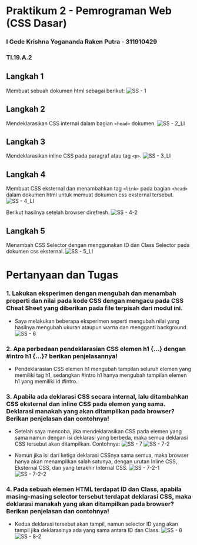 # Praktikum 2 - Pemrograman Web (CSS Dasar)

### I Gede Krishna Yogananda Raken Putra - 311910429
### TI.19.A.2

## Langkah 1
Membuat sebuah dokumen html sebagai berikut:
![SS - 1](https://user-images.githubusercontent.com/56240078/113502784-9f777980-9558-11eb-830d-59068d03fd38.jpg)

## Langkah 2
Mendeklarasikan CSS internal dalam bagian `<head>` dokumen.
![SS - 2_LI](https://user-images.githubusercontent.com/56240078/113502952-5116aa80-9559-11eb-832b-0fd85d1ff65d.jpg)

## Langkah 3
Mendeklarasikan inline CSS pada paragraf atau tag `<p>`.
![SS - 3_LI](https://user-images.githubusercontent.com/56240078/113503059-af438d80-9559-11eb-9536-6ea7a71ad1ef.jpg)

## Langkah 4
Membuat CSS eksternal dan menambahkan tag `<link>` pada bagian `<head>` dalam dokumen html untuk memuat dokumen css eksternal tersebut.
![SS - 4_LI](https://user-images.githubusercontent.com/56240078/113503209-8b347c00-955a-11eb-8229-995105713479.jpg)

Berikut hasilnya setelah browser direfresh.
![SS - 4-2](https://user-images.githubusercontent.com/56240078/113502788-a2726a00-9558-11eb-8aae-ce2726cb1380.jpg)

## Langkah 5
Menambah CSS Selector dengan menggunakan ID dan Class Selector pada dokumen css eksternal.
![SS - 5_LI](https://user-images.githubusercontent.com/56240078/113503272-f8481180-955a-11eb-8ef2-f6c7d8ed13a4.jpg)

# Pertanyaan dan Tugas
### 1. Lakukan eksperimen dengan mengubah dan menambah properti dan nilai pada kode CSS dengan mengacu pada CSS Cheat Sheet yang diberikan pada file terpisah dari modul ini.
* Saya melakukan beberapa eksperimen seperti mengubah nilai yang hasilnya mengubah ukuran ataupun warna dan mengganti background.
![SS - 6](https://user-images.githubusercontent.com/56240078/113504203-d5206080-9560-11eb-93cc-3485d0a4e6c7.jpg)

### 2. Apa perbedaan pendeklarasian CSS elemen h1 {...} dengan #intro h1 {...}? berikan penjelasannya!
* Pendeklarasian CSS elemen h1 mengubah tampilan seluruh elemen yang memiliki tag h1, sedangkan #intro h1 hanya mengubah tampilan elemen h1 yang memiliki id #intro.

### 3. Apabila ada deklarasi CSS secara internal, lalu ditambahkan CSS eksternal dan inline CSS pada elemen yang sama. Deklarasi manakah yang akan ditampilkan pada browser? Berikan penjelasan dan contohnya!
* Setelah saya mencoba, jika mendeklarasikan CSS pada elemen yang sama namun dengan isi deklarasi yang berbeda, maka semua deklarasi CSS tersebut akan ditampilkan. Contohnya:
![SS - 7](https://user-images.githubusercontent.com/56240078/113504943-e324b000-9565-11eb-853e-c5578fc5f1b7.jpg)
![SS - 7-2](https://user-images.githubusercontent.com/56240078/113504944-e4ee7380-9565-11eb-92d3-9a5ce6fb66d7.jpg)

* Namun jika isi dari ketiga deklarasi CSSnya sama semua, maka browser hanya akan menampilkan salah satunya, dengan urutan Inline CSS, Eksternal CSS, dan yang terakhir Internal CSS.
![SS - 7-2-1](https://user-images.githubusercontent.com/56240078/113505083-dd7b9a00-9566-11eb-892f-9f35463bd385.jpg)
![SS - 7-2-2](https://user-images.githubusercontent.com/56240078/113505085-df455d80-9566-11eb-8ed8-f40c6add1759.jpg)

### 4. Pada sebuah elemen HTML terdapat ID dan Class, apabila masing-masing selector tersebut terdapat deklarasi CSS, maka deklarasi manakah yang akan ditampilkan pada browser? Berikan penjelasan dan contohnya!
* Kedua deklarasi tersebut akan tampil, namun selector ID yang akan tampil jika deklarasinya ada yang sama antara ID dan Class.
![SS - 8](https://user-images.githubusercontent.com/56240078/113505654-74962100-956a-11eb-92da-7ce404c59c26.jpg)
![SS - 8-2](https://user-images.githubusercontent.com/56240078/113505656-765fe480-956a-11eb-9333-170d3fa16723.jpg)
